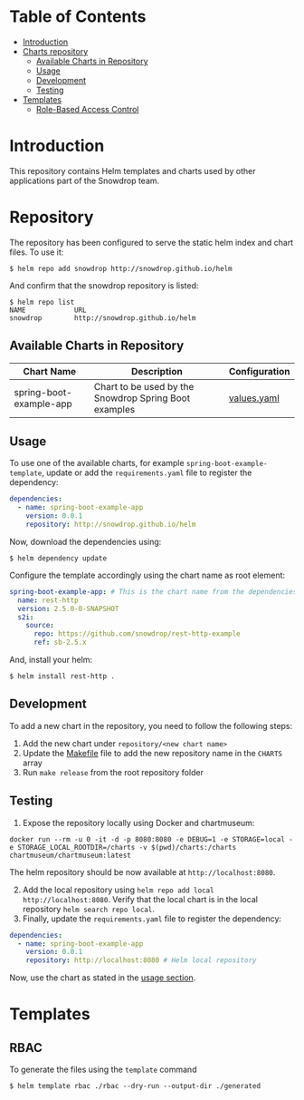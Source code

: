 Table of Contents
=================

* [Introduction](#introduction)
* [Charts repository](#repository)
  * [Available Charts in Repository](#available-charts-in-repository)
  * [Usage](#usage)
  * [Development](#development)
  * [Testing](#testing)
* [Templates](#templates)
  * [Role-Based Access Control](#rbac)

# Introduction

This repository contains Helm templates and charts used by other applications part of the Snowdrop team.

# Repository

The repository has been configured to serve the static helm index and chart files. To use it:

```console
$ helm repo add snowdrop http://snowdrop.github.io/helm
```

And confirm that the snowdrop repository is listed:

```console
$ helm repo list
NAME           	URL                               
snowdrop	    http://snowdrop.github.io/helm
```

## Available Charts in Repository

| Chart Name                     | Description | Configuration |
|--------------------------------|-------------| --------------|
| spring-boot-example-app        | Chart to be used by the Snowdrop Spring Boot examples | [values.yaml](repository/spring-boot-example-app/values.yaml) |

## Usage

To use one of the available charts, for example `spring-boot-example-template`, update or add the `requirements.yaml` file to register the dependency:

```yaml
dependencies:
  - name: spring-boot-example-app
    version: 0.0.1
    repository: http://snowdrop.github.io/helm
```

Now, download the dependencies using: 
```console
$ helm dependency update
```

Configure the template accordingly using the chart name as root element:

```yaml
spring-boot-example-app: # This is the chart name from the dependencies!
  name: rest-http
  version: 2.5.0-0-SNAPSHOT
  s2i:
    source:
      repo: https://github.com/snowdrop/rest-http-example
      ref: sb-2.5.x
```

And, install your helm:
```console
$ helm install rest-http .
```

## Development

To add a new chart in the repository, you need to follow the following steps:
1. Add the new chart under `repository/<new chart name>`
2. Update the [Makefile](Makefile) file to add the new repository name in the `CHARTS` array
3. Run `make release` from the root repository folder

## Testing

1. Expose the repository locally using Docker and chartmuseum:

```console
docker run --rm -u 0 -it -d -p 8080:8080 -e DEBUG=1 -e STORAGE=local -e STORAGE_LOCAL_ROOTDIR=/charts -v $(pwd)/charts:/charts chartmuseum/chartmuseum:latest
```

The helm repository should be now available at `http://localhost:8080`.

2. Add the local repository using `helm repo add local http://localhost:8080`. Verify that the local chart is in the local repository `helm search repo local`.
3. Finally, update the `requirements.yaml` file to register the dependency:

```yaml
dependencies:
  - name: spring-boot-example-app
    version: 0.0.1
    repository: http://localhost:8080 # Helm local repository
```
Now, use the chart as stated in the [usage section](#usage).

# Templates

## RBAC

To generate the files using the `template` command
```console
$ helm template rbac ./rbac --dry-run --output-dir ./generated
```